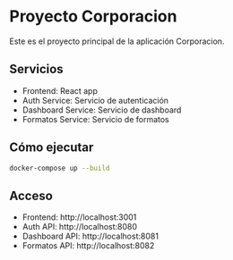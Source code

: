 # Proyecto Corporacion

Este es el proyecto principal de la aplicación Corporacion.

## Servicios

- Frontend: React app
- Auth Service: Servicio de autenticación
- Dashboard Service: Servicio de dashboard
- Formatos Service: Servicio de formatos

## Cómo ejecutar

```bash
docker-compose up --build
```

## Acceso

- Frontend: http://localhost:3001
- Auth API: http://localhost:8080
- Dashboard API: http://localhost:8081
- Formatos API: http://localhost:8082